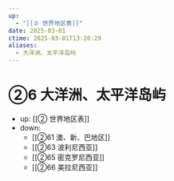 ```yaml
---
up:
  - "[[② 世界地区表]]"
date: 2025-03-01
ctime: 2025-03-01T13:20:29
aliases:
  - 大洋洲、太平洋岛屿
---
```


# ②6 大洋洲、太平洋岛屿

- up: [[② 世界地区表]]
- down:	
	- [[②61 澳、新、巴地区]]
	- [[②63 波利尼西亚]]
	- [[②65 密克罗尼西亚]]
	- [[②66 美拉尼西亚]]
	
